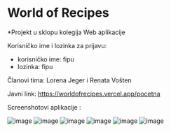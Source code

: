 # World of Recipes

*Projekt u sklopu kolegija Web aplikacije

Korisničko ime i lozinka za prijavu:
  + korisničko ime: fipu
  + lozinka: fipu
  
  
  Članovi tima: Lorena Jeger i Renata Vošten
  
  Javni link: https://worldofrecipes.vercel.app/pocetna
  
  
  Screenshotovi aplikacije :

   ![image](https://user-images.githubusercontent.com/57946609/169802860-917b7c06-be99-45e0-a893-eac4516528e6.png)
   ![image](https://user-images.githubusercontent.com/57946609/169803240-3182bfe5-12e5-42ee-8979-93be648e7465.png)
   ![image](https://user-images.githubusercontent.com/57946609/169803431-5977e26f-b45c-48ba-aa88-2fc2f95d075f.png)
   ![image](https://user-images.githubusercontent.com/57946609/169803856-97c252c7-1736-43a7-812b-de3dff29b2da.png)
   ![image](https://user-images.githubusercontent.com/57946609/169803932-99de4dfc-8af4-4855-9c2b-78941617aff5.png)
   ![image](https://user-images.githubusercontent.com/57946609/169804088-7973db2f-7e62-4ece-8549-c13646221c17.png)

